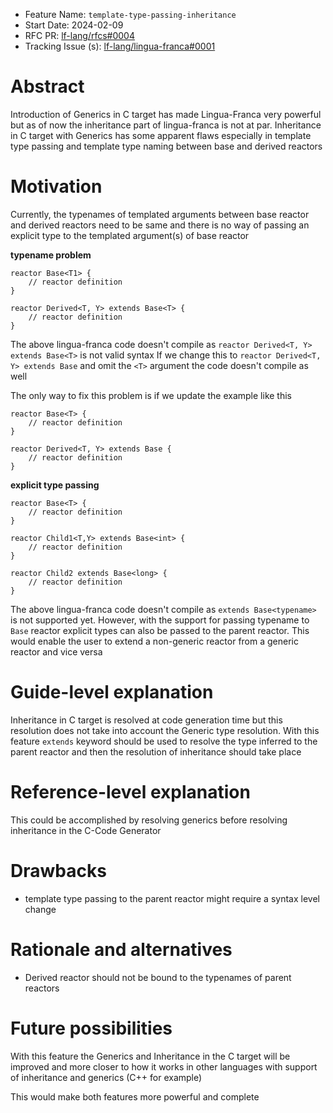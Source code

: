 - Feature Name: `template-type-passing-inheritance`
- Start Date: 2024-02-09
- RFC PR: [lf-lang/rfcs#0004](https://github.com/lf-lang/rfcs/pull/4)
- Tracking Issue (s): [lf-lang/lingua-franca#0001](https://github.com/lf-lang/lingua-franca/issues/0001)

# Abstract
[abstract]: #abstract

Introduction of Generics in C target has made Lingua-Franca very powerful but as of now the inheritance part of 
lingua-franca is not at par. Inheritance in C target with Generics has some apparent flaws especially in template type
passing and template type naming between base and derived reactors

# Motivation
[motivation]: #motivation

Currently, the typenames of templated arguments between base reactor and derived reactors need to be same and there
is no way of passing an explicit type to the templated argument(s) of base reactor

**typename problem**
```
reactor Base<T1> {
    // reactor definition
}

reactor Derived<T, Y> extends Base<T> {
    // reactor definition
}
```
The above lingua-franca code doesn't compile as `reactor Derived<T, Y> extends Base<T>` is not valid syntax
If we change this to `reactor Derived<T, Y> extends Base` and omit the `<T>` argument the code doesn't compile as well

The only way to fix this problem is if we update the example like this
```
reactor Base<T> {
    // reactor definition
}

reactor Derived<T, Y> extends Base {
    // reactor definition
}
```

**explicit type passing**
``` 
reactor Base<T> {
    // reactor definition
}

reactor Child1<T,Y> extends Base<int> {
    // reactor definition
}

reactor Child2 extends Base<long> {
    // reactor definition
}
```
The above lingua-franca code doesn't compile as `extends Base<typename>` is not supported yet. However, with the support
for passing typename to `Base` reactor explicit types can also be passed to the parent reactor. This would enable the
user to extend a non-generic reactor from a generic reactor and vice versa

# Guide-level explanation
[guide-level-explanation]: #guide-level-explanation

Inheritance in C target is resolved at code generation time but this resolution does not take into account the Generic
type resolution.
With this feature `extends` keyword should be used to resolve the type inferred to the parent reactor and then the
resolution of inheritance should take place

# Reference-level explanation
[reference-level-explanation]: #reference-level-explanation

This could be accomplished by resolving generics before resolving inheritance in the C-Code Generator

# Drawbacks
[drawbacks]: #drawbacks

- template type passing to the parent reactor might require a syntax level change

# Rationale and alternatives
[rationale-and-alternatives]: #rationale-and-alternatives

- Derived reactor should not be bound to the typenames of parent reactors

# Future possibilities
[future-possibilities]: #future-possibilities

With this feature the Generics and Inheritance in the C target will be improved and more closer to how it works in
other languages with support of inheritance and generics (C++ for example)

This would make both features more powerful and complete